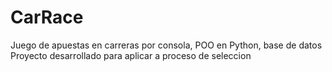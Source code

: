 # CarRace
Juego de apuestas en carreras por consola, POO en Python, base de datos
Proyecto desarrollado para aplicar a proceso de seleccion
